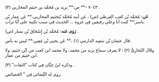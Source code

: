 ٧٠٤٣ -** ص:** يزيد بن مُحَمَّد بن خيثم المحاربي (٣) .

**عَن:** مُحَمَّد بْن كعب القرظي (ص) ، عَن أبيه مُحَمَّد بْنخثيم المحاربي،** عَن عمار بْن ياسر:** كنت أنا وعلي رفيقين فِي غزوة ... الحديث فِي سبب تكنية علي أَبَا تراب.

**رَوَى عَنه:** مُحَمَّد بْن إِسْحَاقَ بْن يسار (ص) .

قال عثمان بْن سَعِيد الدارمي (١) ،** عَن يحيى بْن مَعِين:** ليس به بأس.

وقَال البُخارِيُّ (٢) : لا يعرف سماع يزيد من محمد، ولا محمد ابن كعب من ابْن خثيم، ولا ابن خثيم من عمار.

وذكره ابنُ حِبَّان فِي كتاب "الثقات" (٣) .

روى له النَّسَائي فِي " الخصائص.